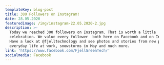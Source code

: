 ```yaml
---
templateKey: blog-post
title: 300 Followers on Instagram!
date: 28.05.2020
featuredimage: /img/instagram-22.05.2020-2.jpg
description: >-
  Today we reached 300 followers on Instagram. That is worth a little
  celebration. We value every follower  both here on Facebook and on Instagram.
  Have a look at @fjelltechnology and see photos and stories from new projects,
  everyday life at work, snowstorms in May and much more. 
link: 'https://www.facebook.com/FjellGreenTech/'
socialmedia: Facebook
---
```


